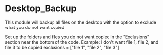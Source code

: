 # Desktop_Backup
This module will backup all files on the desktop with the option to exclude what you do not want copied

Set up the folders and files you do not want copied in the "Exclusions" section near the bottom of the code. 
Example: I don't want file 1, file 2, and file 3 to be copied
exclusions = ["file 1", "file 2", "file 3"]
